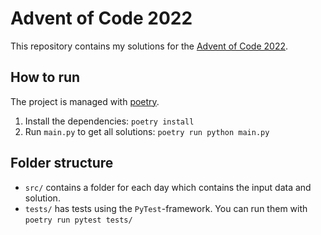 # Advent of Code 2022

This repository contains my solutions for the [Advent of Code 2022](https://adventofcode.com/2022).

## How to run

The project is managed with [poetry](https://python-poetry.org).

1. Install the dependencies: `poetry install`
1. Run `main.py` to get all solutions: `poetry run python main.py`

## Folder structure

* `src/` contains a folder for each day which contains the input data and solution.
* `tests/` has tests using the `PyTest`-framework. You can run them with `poetry run pytest tests/`
